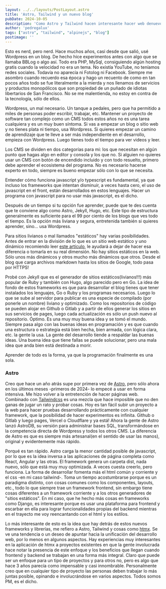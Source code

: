 ```yaml
---
layout: ../../layouts/PostLayout.astro
title: 'Astro, Tailwind y un nuevo blog'
pubDate: 2024-10-05
description: 'Como Astro y Tailwind hacen interesante hacer web denuevo. Un largo proceso con un final feliz.'
author: 'pedregalux'
tags: ["astro", "tailwind", "alpinejs", "blog"]
postimage: ''
---
```



Esto es nerd, pero nerd. Hace muchos años, casi desde que salió, usé Wordpress en un blog. De hecho hice experimentos antes con algo que se llamaba BBLog o algo así. Todo era PHP, MySql, consiguiendo algún hosting gratis cuando la velocidad no era un tema. No existía YouTube, no teníamos redes sociales. Todavía no aparecía ni Fotolog ni Facebook. Siempre me asombro cuando recuerdo esa época y hago un recuento de como en tan pocos años todo se fue literalmente a la mierda y nos llenamos de servicios y productos monopólicos que son propiedad de un puñado de idiotas libertarios de San Francisco. No se me malentienda, no estoy en contra de la tecnología, sólo de ellos.

Wordpress, un mal necesario. Un tanque a pedales, pero que ha permitido a miles de personas poder escribir, trabajar, etc. Mantener un proyecto de software tan complejo como un CMS todos estos años no es una tarea cualquiera y es un muy buen síntoma. Si vas a empezar un blog o sitio web y no tienes plata ni tiempo, usa Wordpress. Si quieres empezar un camino de aprendizaje que te lleve a ser más independiente en el desarrollo, empieza con Wordpress. Luego tienes todo el tiempo para ver videos y leer.

Los CMS se dividen en dos categorías para mi: los que necesitan en algún punto que hagas algo en editor y consola y los que no. Si alguien no quieres usar un CMS con botón de encendido incluido y con todo resuelto, primero debe aprender el ecosistema del programa. No es necesario hacerse experto en todo, siempre es bueno empezar sólo con lo que se necesita.

Entender cómo funciona javascript y/o typescript es fundamental, ya que incluso los frameworks que intentan disminuir, a veces hasta cero, el uso de javascript en el front, están desarrollados en estos lenguajes. Hacer un programa con javascript para no usar más javascript, es el dicho.

Después de un tiempo si tu opción fue aprender, puede que te des cuenta que te conviene algo como Astro, Jekyll, Hugo, etc. Este tipo de estructura generalmente es suficiente para el 99 por ciento de los blogs que ves todo el tiempo. Es la opción más liviana y segura, entretenida también si quieres aprender, sino... usa Wordpress.

Para sitios livianos o mal llamados "estáticos" hay varias posibilidades. Antes de entrar en la división de lo que es un sitio web estático y uno dinámico recomiendo leer [este artículo](https://blog.wesleyac.com/posts/no-static-websites), le ayudará a dejar de hacer esa diferencia o tomarla en su real dimensión. No hay sitios estáticos en la web. Sólo unos más dinámicos y otros mucho más dinámicos que otros. Desde el blog que carga archivos markdown hasta los sitios de Google, todo pasa por HTTPS!

Probé con Jekyll que es el generador de sitios estáticos(livianos!!!) más popular de Ruby y también con Hugo, algo parecido pero en Go. La idea de fondo de estos frameworks es que para desarrollar el blog tienes que tener instalados los lenguajes, Go o Ruby y los programas necesarios. Luego lo que se sube al servidor para publicar es una especie de compilado (por ponerle un nombre) liviano y optimizado. Como los repositorios de código se pueden alojar en Github o Gitlab y a partir de ellos generar los sitios en sus servicios de pages, luego cada actualización es sólo un push nuevo al repositorio. Óptimo. Es una muy muy buena idea y se tomó el mundo. Siempre pasa algo con las buenas ideas en programación y es que cuando una estructura o estrategia está bien hecha, bien armada, con lógica clara, etc. la gente la usa. La gente del desarrollo tiende a respaldar las buenas ideas. Una buena idea que tiene fallas se puede solucionar, pero una mala idea que anda bien está destinada a morir.

Aprender de todo es la forma, ya que la programación finalmente es una sola.

### Astro

Creo que hace un año atrás supe por primera vez de [Astro](https://astro.build), pero sólo ahora en los últimos meses -primeros de 2024- lo empecé a usar en forma intensiva. Me hizo volver a la entretención de hacer páginas web. Combinado con [Tailwindcss](https://tailwindcss.com/docs/installation) es una mezcla que hace imposible que no den ganas de jugar un rato y probar cosas. Hoy es tan fácil subir un proyecto a la web para hacer pruebas desarrollando prácticamente con cualquier framework, que la posibilidad de hacer experimentos es infinita. Github o Gitlab y luego pages, Vercel o Cloudflare y ya está! Ahora la gente de Astro lanzó AstroDB, su versión para administrar bases SQL, transformándose en la competencia directa de Wordpress y todos los otros CMS. La diferencia de Astro es que es siempre más artesanal(en el sentido de usar las manos), original y evidentemente más rápido. 

Porqué es tan rápido. Astro carga la menor cantidad posible de javascript, por lo que es la idea inversa a las aplicaciones de página completa como React, Angular y las otras. El framework genera un carpeta dist, nada nuevo, sólo que está muy muy optimizada. A veces cuesta creerlo, pero funciona. La forma de desarrollar fomenta más el html común y corriente y el css -en mi caso tailwind-. Toma un tiempo acostumbrarse porque es un paradigma distinto, con cosas comunes como los componentes, layouts, etc., todo lo que siempre trae un framework frontend, sin embargo tiene cosas diferentes a un framework corriente y a los otros generadores de "sitios estáticos". En mi caso, que he hecho más cosas en frameworks como Django, es interesante porque es usar una plataforma para frontend y escarbar en ella para lograr funcionalidades propias del backend mientras en el trayecto me voy reencantando con el html y los estilos.

Lo más interesante de esto es la idea que hay detrás de estos nuevos frameworks y librerías, me refiero a Astro, Tailwind y cosas como [htmx](https://htmx.org/docs/). Se ve una tendencia o un deseo de apuntar hacia la unificación del desarrollo web, por lo menos en algunos aspectos. Hay experiencias muy interesantes en la aplicación de htmx a proyectos existentes en que la gente involucrada hace notar la presencia de este enfoque y los beneficios que llegan cuando frontend y backend se trabajan en una forma más integral. Claro que puede ser un enfoque para un tipo de proyectos y para otros no, pero es algo que hace 3 años parecía como impensable y casi innombrable. Personalmente creo que en cualquier tipo de proyecto las personas deben trabajar lo más juntas posible, opinando e involucrándose en varios aspectos. Todos somos PM, es el dicho.

